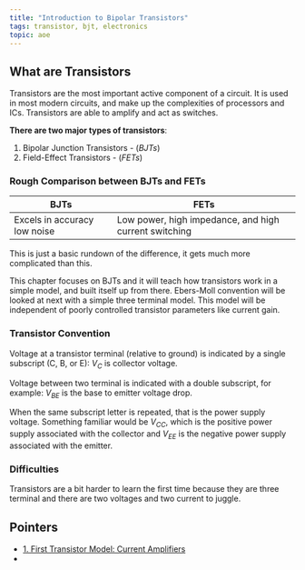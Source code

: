 ```yaml
---
title: "Introduction to Bipolar Transistors"
tags: transistor, bjt, electronics
topic: aoe
---
```


## What are Transistors

Transistors are the most important active component of a circuit. It is used in most modern circuits, and make up the complexities of processors and ICs. Transistors are able to amplify and act as switches.

**There are two major types of transistors**:
1. Bipolar Junction Transistors - (*BJTs*)
2. Field-Effect Transistors - (*FETs*)

### Rough Comparison between BJTs and FETs

| BJTs | FETs |
| --- | --- |
| Excels in accuracy low noise | Low power, high impedance, and high current switching |

This is just a basic rundown of the difference, it gets much more complicated than this.


This chapter focuses on BJTs and it will teach how transistors work in a simple model, and built itself up from there. Ebers-Moll convention will be looked at next with a simple three terminal model. This model will be independent of poorly controlled transistor parameters like current gain.

### Transistor Convention

Voltage at a transistor terminal (relative to ground) is indicated by a single subscript (C, B, or E): $V_{C}$ is collector voltage.

Voltage between two terminal is indicated with a double subscript, for example: $V_{BE}$ is the base to emitter voltage drop.

When the same subscript letter is repeated, that is the power supply voltage. Something familiar would be $V_{CC}$, which is the positive power supply associated with the collector and $V_{EE}$ is the negative power supply associated with the emitter.

### Difficulties

Transistors are a bit harder to learn the first time because they are three terminal and there are two voltages and two current to juggle.

## Pointers

- [1. First Transistor Model: Current Amplifiers](02_01_01_current_amplifiers.md)
- []()
